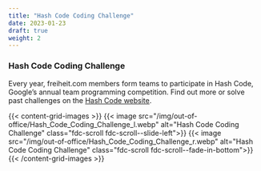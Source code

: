 ```yaml
---
title: "Hash Code Coding Challenge"
date: 2023-01-23
draft: true
weight: 2
---
```

### Hash Code Coding Challenge

Every year, freiheit.com members form teams to participate in Hash Code, Google’s annual team programming competition. Find out more or solve past challenges on the [Hash Code website](https://codingcompetitions.withgoogle.com/hashcode/).

{{< content-grid-images >}}
  {{< image src="/img/out-of-office/Hash_Code_Coding_Challenge_l.webp" alt="Hash Code Coding Challenge" class="fdc-scroll fdc-scroll--slide-left">}}
  {{< image src="/img/out-of-office/Hash_Code_Coding_Challenge_r.webp" alt="Hash Code Coding Challenge" class="fdc-scroll fdc-scroll--fade-in-bottom">}}
{{< /content-grid-images >}}